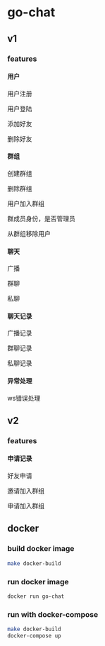 # go-chat



## v1

### features

#### 用户

用户注册

用户登陆

添加好友

删除好友

#### 群组

创建群组

删除群组

用户加入群组

群成员身份，是否管理员

从群组移除用户

#### 聊天

广播

群聊

私聊

#### 聊天记录

广播记录

群聊记录

私聊记录

#### 异常处理

ws错误处理



## v2

### features

#### 申请记录

好友申请

邀请加入群组

申请加入群组

## docker

### build docker image
```bash
make docker-build
```

### run docker image
```bash
docker run go-chat
```

### run with docker-compose
```bash
make docker-build
docker-compose up
```
